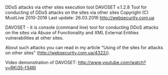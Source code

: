 DDoS attacks via other sites execution tool
DAVOSET v.1.2.8
Tool for conducting of DDoS attacks on the sites via other sites
Copyright (C) MustLive 2010-2016
Last update: 26.03.2016
http://websecurity.com.ua

DAVOSET - it is console (command line) tool for conducting DDoS attacks on the sites via Abuse of Functionality and XML External Entities vulnerabilities at other sites.

About such attacks you can read in my article "Using of the sites for attacks on other sites" (http://websecurity.com.ua/4322/).

Video demonstration of DAVOSET: http://www.youtube.com/watch?v=RKi35-f346I
